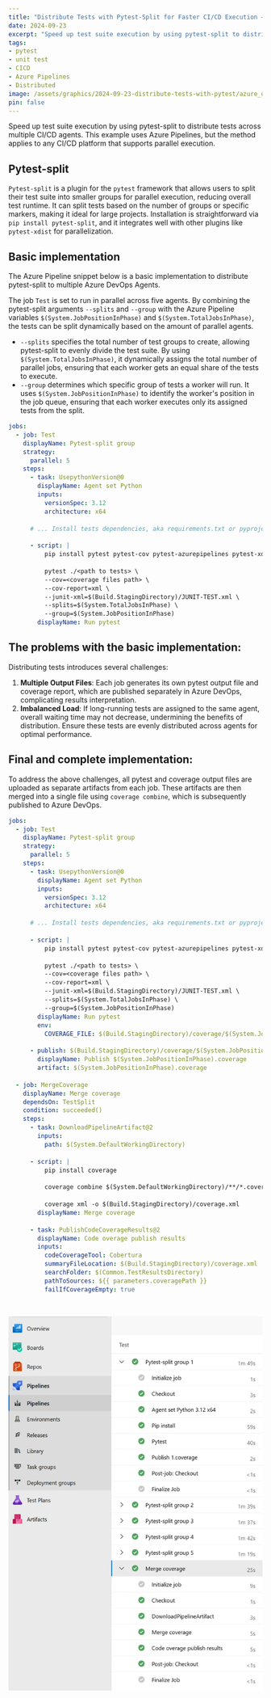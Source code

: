 ```yaml
---
title: "Distribute Tests with Pytest-Split for Faster CI/CD Execution — Zero-BS #1"
date: 2024-09-23
excerpt: "Speed up test suite execution by using pytest-split to distribute tests across multiple CI/CD agents. Pytest-split is a plugin for the pytest framework that allows users to split their test suite into smaller groups for parallel execution, reducing overall test runtime."
tags:
- pytest
- unit test
- CICD
- Azure Pipelines
- Distributed
image: /assets/graphics/2024-09-23-distribute-tests-with-pytest/azure_devops_pipeline_screenshot.webp
pin: false
---
```


Speed up test suite execution by using pytest-split to distribute tests across multiple CI/CD agents. This example uses Azure Pipelines, but the method applies to any CI/CD platform that supports parallel execution.

## Pytest-split
`Pytest-split` is a plugin for the `pytest` framework that allows users to split their test suite into smaller groups for parallel execution, reducing overall test runtime. It can split tests based on the number of groups or specific markers, making it ideal for large projects. Installation is straightforward via `pip install pytest-split`, and it integrates well with other plugins like `pytest-xdist` for parallelization.

## Basic implementation
The Azure Pipeline snippet below is a basic implementation to distribute pytest-split to multiple Azure DevOps Agents.

The job `Test` is set to run in parallel across five agents. By combining the pytest-split arguments `--splits` and `--group` with the Azure Pipeline variables `$(System.JobPositionInPhase)` and `$(System.TotalJobsInPhase)`, the tests can be split dynamically based on the amount of parallel agents.

- `--splits` specifies the total number of test groups to create, allowing pytest-split to evenly divide the test suite. By using `$(System.TotalJobsInPhase)`, it dynamically assigns the total number of parallel jobs, ensuring that each worker gets an equal share of the tests to execute.
- `--group` determines which specific group of tests a worker will run. It uses `$(System.JobPositionInPhase)` to identify the worker's position in the job queue, ensuring that each worker executes only its assigned tests from the split.

```yaml
jobs:
  - job: Test
    displayName: Pytest-split group 
    strategy:
      parallel: 5
    steps:
      - task: UsepythonVersion@0
        displayName: Agent set Python
        inputs:
          versionSpec: 3.12
          architecture: x64

      # ... Install tests dependencies, aka requirements.txt or pyproject.toml

      - script: |
          pip install pytest pytest-cov pytest-azurepipelines pytest-xdist pytest-split

          pytest ./<path to tests> \
          --cov=<coverage files path> \
          --cov-report=xml \
          --junit-xml=$(Build.StagingDirectory)/JUNIT-TEST.xml \
          --splits=$(System.TotalJobsInPhase) \
          --group=$(System.JobPositionInPhase)
        displayName: Run pytest
```

## The problems with the basic implementation:

Distributing tests introduces several challenges:

1. **Multiple Output Files**: Each job generates its own pytest output file and coverage report, which are published separately in Azure DevOps, complicating results interpretation.
2. **Imbalanced Load**: If long-running tests are assigned to the same agent, overall waiting time may not decrease, undermining the benefits of distribution. Ensure these tests are evenly distributed across agents for optimal performance.

## Final and complete implementation:

To address the above challenges, all pytest and coverage output files are uploaded as separate artifacts from each job. These artifacts are then merged into a single file using `coverage combine`, which is subsequently published to Azure DevOps.

```yaml
jobs:
  - job: Test
    displayName: Pytest-split group 
    strategy:
      parallel: 5
    steps:
      - task: UsepythonVersion@0
        displayName: Agent set Python
        inputs:
          versionSpec: 3.12
          architecture: x64

      # ... Install tests dependencies, aka requirements.txt or pyproject.toml

      - script: |
          pip install pytest pytest-cov pytest-azurepipelines pytest-xdist pytest-split

          pytest ./<path to tests> \
          --cov=<coverage files path> \
          --cov-report=xml \
          --junit-xml=$(Build.StagingDirectory)/JUNIT-TEST.xml \
          --splits=$(System.TotalJobsInPhase) \
          --group=$(System.JobPositionInPhase)
        displayName: Run pytest
        env:
          COVERAGE_FILE: $(Build.StagingDirectory)/coverage/$(System.JobPositionInPhase).coverage

      - publish: $(Build.StagingDirectory)/coverage/$(System.JobPositionInPhase).coverage
        displayName: Publish $(System.JobPositionInPhase).coverage
        artifact: $(System.JobPositionInPhase).coverage
  
  - job: MergeCoverage
    displayName: Merge coverage
    dependsOn: TestSplit
    condition: succeeded()
    steps:
      - task: DownloadPipelineArtifact@2
        inputs:
          path: $(System.DefaultWorkingDirectory)

      - script: |
          pip install coverage

          coverage combine $(System.DefaultWorkingDirectory)/**/*.coverage

          coverage xml -o $(Build.StagingDirectory)/coverage.xml
        displayName: Merge coverage

      - task: PublishCodeCoverageResults@2
        displayName: Code overage publish results
        inputs:
          codeCoverageTool: Cobertura
          summaryFileLocation: $(Build.StagingDirectory)/coverage.xml
          searchFolder: $(Common.TestResultsDirectory)
          pathToSources: ${{ parameters.coveragePath }}
          failIfCoverageEmpty: true
```

<br>

![actions-view](/assets/graphics/2024-09-23-distribute-tests-with-pytest/azure_devops_pipeline_screenshot.webp)